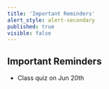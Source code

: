 ```yaml
---
title: 'Important Reminders'
alert_style: alert-secondary
published: true
visible: false
---
```


## Important Reminders
* Class quiz on Jun 20th
